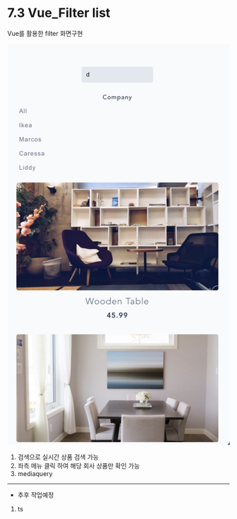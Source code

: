 # 7.3 Vue_Filter list

Vue를 활용한 filter 화면구현

![Alt text](image.png)

1. 검색으로 실시간 상품 검색 가능
2. 좌측 메뉴 클릭 하여 해당 회사 상품만 확인 가능
3. mediaquery

---

- 추후 작업예정

1. ts
